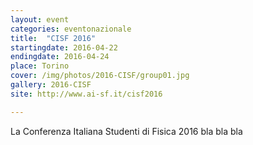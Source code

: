 ```yaml
---
layout: event
categories: eventonazionale
title:  "CISF 2016"
startingdate: 2016-04-22
endingdate: 2016-04-24
place: Torino
cover: /img/photos/2016-CISF/group01.jpg
gallery: 2016-CISF
site: http://www.ai-sf.it/cisf2016

---
```


La Conferenza Italiana Studenti di Fisica 2016 bla bla bla
